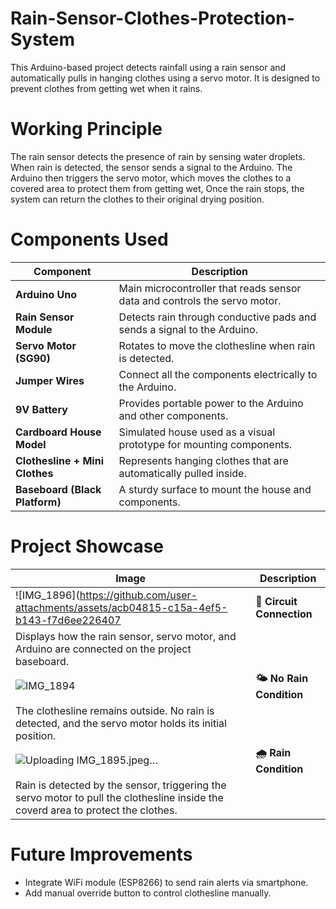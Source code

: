 # Rain-Sensor-Clothes-Protection-System
This Arduino-based project detects rainfall using a rain sensor and automatically pulls in hanging clothes using a servo motor. It is designed to prevent clothes from getting wet when it rains.

# Working Principle
The rain sensor detects the presence of rain by sensing water droplets. When rain is detected, the sensor sends a signal to the Arduino. The Arduino then triggers the servo motor, which moves the clothes to a covered area to protect them from getting wet, Once the rain stops, the system can return the clothes to their original drying position.

# Components Used

| Component                      | Description                                                               |
| ------------------------------ | ------------------------------------------------------------------------- |
| **Arduino Uno**                | Main microcontroller that reads sensor data and controls the servo motor. |
| **Rain Sensor Module**         | Detects rain through conductive pads and sends a signal to the Arduino.   |
| **Servo Motor (SG90)**         | Rotates to move the clothesline when rain is detected.                    |
| **Jumper Wires**               | Connect all the components electrically to the Arduino.                   |
| **9V Battery**                 | Provides portable power to the Arduino and other components.              |
| **Cardboard House Model**      | Simulated house used as a visual prototype for mounting components.       |
| **Clothesline + Mini Clothes** | Represents hanging clothes that are automatically pulled inside.          |
| **Baseboard (Black Platform)** | A sturdy surface to mount the house and components.                       |

# Project Showcase
| Image                                                                                                                                                 | Description               |
| ----------------------------------------------------------------------------------------------------------------------------------------------------- | ------------------------- |
| ![IMG_1896](https://github.com/user-attachments/assets/acb04815-c15a-4ef5-b143-f7d6ee226407                                                           | **🔌 Circuit Connection** |
| Displays how the rain sensor, servo motor, and Arduino are connected on the project baseboard.                                                        |                           |
| ![IMG_1894](https://github.com/user-attachments/assets/b321ab4a-3df9-478c-9296-e46bf297dbfe)                                                          | **🌤️ No Rain Condition** |
| The clothesline remains outside. No rain is detected, and the servo motor holds its initial position.                                                 |                           |
| ![Uploading IMG_1895.jpeg…]()                                                                                                                         | **🌧️ Rain Condition**    |
| Rain is detected by the sensor, triggering the servo motor to pull the clothesline inside the coverd area to protect the clothes.                     |                           |


# Future Improvements
- Integrate WiFi module (ESP8266) to send rain alerts via smartphone.
- Add manual override button to control clothesline manually.
